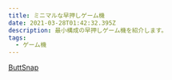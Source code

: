 ```yaml
---
title: ミニマルな早押しゲーム機
date: 2021-03-28T01:42:32.395Z
description: 最小構成の早押しゲーム機を紹介します。
tags:
  - ゲーム機
---
```

[ButtSnap](https://www.tindie.com/products/studiobelow/buttsnap/)